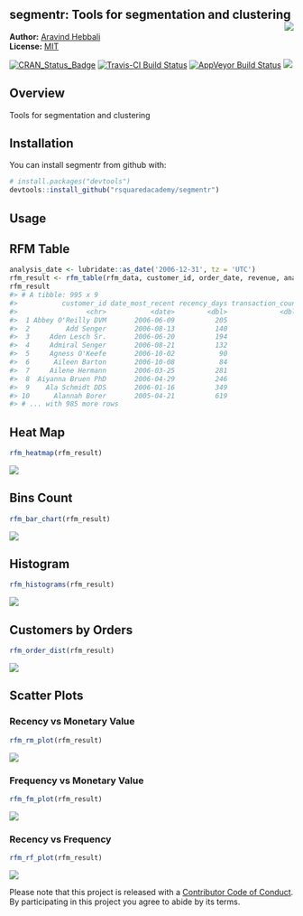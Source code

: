 
<!-- README.md is generated from README.Rmd. Please edit that file -->
segmentr: Tools for segmentation and clustering <img src="hex_segmentr.png" align="right" />
--------------------------------------------------------------------------------------------

**Author:** [Aravind Hebbali](http://www.aravindhebbali.com)<br/> **License:** [MIT](https://opensource.org/licenses/MIT)

[![CRAN\_Status\_Badge](http://www.r-pkg.org/badges/version/segmentr)](https://cran.r-project.org/package=segmentr) [![Travis-CI Build Status](https://travis-ci.org/rsquaredacademy/segmentr.svg?branch=master)](https://travis-ci.org/rsquaredacademy/segmentr) [![AppVeyor Build Status](https://ci.appveyor.com/api/projects/status/github/rsquaredacademy/segmentr?branch=master&svg=true)](https://ci.appveyor.com/project/rsquaredacademy/segmentr) [![](https://cranlogs.r-pkg.org/badges/grand-total/segmentr)](https://cran.r-project.org/package=segmentr)

Overview
--------

Tools for segmentation and clustering

Installation
------------

You can install segmentr from github with:

``` r
# install.packages("devtools")
devtools::install_github("rsquaredacademy/segmentr")
```

Usage
-----

RFM Table
---------

``` r
analysis_date <- lubridate::as_date('2006-12-31', tz = 'UTC')
rfm_result <- rfm_table(rfm_data, customer_id, order_date, revenue, analysis_date)
rfm_result
#> # A tibble: 995 x 9
#>           customer_id date_most_recent recency_days transaction_count amount recency_score frequency_score monetary_score rfm_score
#>                 <chr>           <date>        <dbl>             <dbl>  <dbl>         <int>           <int>          <int>     <dbl>
#>  1 Abbey O'Reilly DVM       2006-06-09          205                 6    472             3               4              3       343
#>  2         Add Senger       2006-08-13          140                 3    340             4               1              2       412
#>  3     Aden Lesch Sr.       2006-06-20          194                 4    405             3               2              3       323
#>  4     Admiral Senger       2006-08-21          132                 5    448             4               3              3       433
#>  5     Agness O'Keefe       2006-10-02           90                 9    843             5               5              5       555
#>  6      Aileen Barton       2006-10-08           84                 9    763             5               5              5       555
#>  7     Ailene Hermann       2006-03-25          281                 8    699             3               5              5       355
#>  8  Aiyanna Bruen PhD       2006-04-29          246                 4    157             3               2              1       321
#>  9    Ala Schmidt DDS       2006-01-16          349                 3    363             2               1              2       212
#> 10      Alannah Borer       2005-04-21          619                 4    196             1               2              1       121
#> # ... with 985 more rows
```

Heat Map
--------

``` r
rfm_heatmap(rfm_result)
```

<img src="README-heatmap-1.png" style="display: block; margin: auto;" />

Bins Count
----------

``` r
rfm_bar_chart(rfm_result)
```

<img src="README-barchart-1.png" style="display: block; margin: auto;" />

Histogram
---------

``` r
rfm_histograms(rfm_result)
```

<img src="README-rfmhist-1.png" style="display: block; margin: auto;" />

Customers by Orders
-------------------

``` r
rfm_order_dist(rfm_result)
```

<img src="README-rfmorders-1.png" style="display: block; margin: auto;" />

Scatter Plots
-------------

### Recency vs Monetary Value

``` r
rfm_rm_plot(rfm_result)
```

<img src="README-mr-1.png" style="display: block; margin: auto;" />

### Frequency vs Monetary Value

``` r
rfm_fm_plot(rfm_result)
```

<img src="README-fm-1.png" style="display: block; margin: auto;" />

### Recency vs Frequency

``` r
rfm_rf_plot(rfm_result)
```

<img src="README-fr-1.png" style="display: block; margin: auto;" />

Please note that this project is released with a [Contributor Code of Conduct](CONDUCT.md). By participating in this project you agree to abide by its terms.
